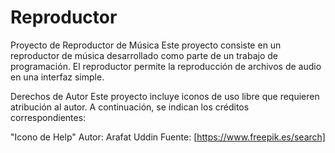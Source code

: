 # Reproductor

Proyecto de Reproductor de Música
Este proyecto consiste en un reproductor de música desarrollado como parte de un trabajo de programación. El reproductor permite la reproducción de archivos de audio en una interfaz simple.

Derechos de Autor
Este proyecto incluye iconos de uso libre que requieren atribución al autor. A continuación, se indican los créditos correspondientes:

"Icono de Help"
Autor: Arafat Uddin
Fuente: [https://www.freepik.es/search]
